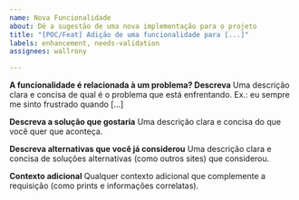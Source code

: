 ```yaml
---
name: Nova Funcionalidade
about: Dê a sugestão de uma nova implementação para o projeto
title: "[POC/Feat] Adição de uma funcionalidade para [...]"
labels: enhancement, needs-validation
assignees: wallrony

---
```


**A funcionalidade é relacionada à um problema? Descreva**
Uma descrição clara e concisa de qual é o problema que está enfrentando. Ex.: eu sempre me sinto frustrado quando [...]

**Descreva a solução que gostaria**
Uma descrição clara e concisa do que você quer que aconteça.

**Descreva alternativas que você já considerou**
Uma descrição clara e concisa de soluções alternativas (como outros sites) que considerou.

**Contexto adicional**
Qualquer contexto adicional que complemente a requisição (como prints e informações correlatas).

